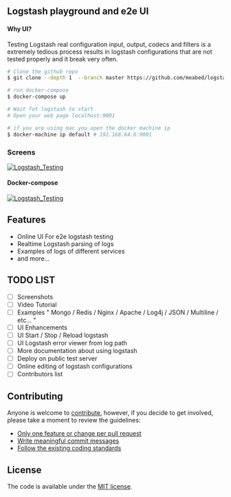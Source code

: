 
## Logstash playground and e2e UI

#### Why UI?
Testing Logstash real configuration input, output, codecs and filters is a extremely tedious process results in logstash configurations that are not tested properly and it break very often.
 

```bash
# Clone the github repo  
$ git clone --depth 1  --branch master https://github.com/meabed/logstash-testing-e2e.git

# run docker-compose
$ docker-compose up

# Wait fot logstash to start
# Open your web page localhost:9001

# if you are using mac you open the docker machine ip 
$ docker-machine ip default # 192.168.64.6:9001
```

### Screens
<a href="https://github.com/meabed/logstash-testing-e2e" target="_blank">
    <img src="https://image.ibb.co/k3bt4K/output_rz6_Ml_U.gif" alt="Logstash_Testing" border="0">
</a>

#### Docker-compose
 
<a href="https://github.com/meabed/logstash-testing-e2e" target="_blank">
    <img src="https://preview.ibb.co/cqsSWz/Screen_Shot_2018_10_03_at_3_14_06_PM.png" alt="Logstash_Testing" border="0">
</a>

## Features
- Online UI For e2e logstash testing
- Realtime Logstash parsing of logs
- Examples of logs of different services
- and more...

## TODO LIST
- [ ] Screenshots
- [ ] Video Tutorial
- [ ] Examples " Mongo / Redis / Nginx / Apache / Log4j / JSON / Multiline / etc... "
- [ ] UI Enhancements
- [ ] UI Start / Stop / Reload logstash 
- [ ] UI Logstash error viewer from log path 
- [ ] More documentation about using logstash
- [ ] Deploy on public test server
- [ ] Online editing of logstash configurations
- [ ] Contributors list 

## Contributing

Anyone is welcome to [contribute](CONTRIBUTING.md), however, if you decide to get involved, please take a moment to review the guidelines:

* [Only one feature or change per pull request](CONTRIBUTING.md#only-one-feature-or-change-per-pull-request)
* [Write meaningful commit messages](CONTRIBUTING.md#write-meaningful-commit-messages)
* [Follow the existing coding standards](CONTRIBUTING.md#follow-the-existing-coding-standards)

## License

The code is available under the [MIT license](LICENSE.md).
